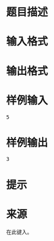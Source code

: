 

# 题目描述



# 输入格式



# 输出格式



# 样例输入


<pre>5</pre>

# 样例输出


<pre>3</pre>

# 提示



# 来源


<p>
在此键入。
</p>
